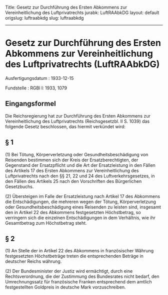 Title: Gesetz zur Durchführung des Ersten Abkommens zur Vereinheitlichung des Luftprivatrechts
jurabk: LuftRAAbkDG
layout: default
origslug: luftraabkdg
slug: luftraabkdg

---

# Gesetz zur Durchführung des Ersten Abkommens zur Vereinheitlichung des Luftprivatrechts (LuftRAAbkDG)

Ausfertigungsdatum
:   1933-12-15

Fundstelle
:   RGBl I: 1933, 1079



## Eingangsformel

Die Reichsregierung hat zur Durchführung des Ersten Abkommens zur
Vereinheitlichung des Luftprivatrechts (Reichsgesetzbl. II S. 1039)
das folgende Gesetz beschlossen, das hiermit verkündet wird:


## § 1

(1) Bei Tötung, Körperverletzung oder Gesundheitsbeschädigung von
Reisenden bestimmen sich der Kreis der Ersatzberechtigten, der
Gegenstand der Ersatzpflicht und die Art der Ersatzleistung in den
Fällen des Artikels 17 des Ersten Abkommens zur Vereinheitlichung des
Luftprivatrechts nach den
§§ 21, 22 und 24              des Luftverkehrsgesetzes, in den Fällen
des Artikels 25 nach den Vorschriften des Bürgerlichen Gesetzbuchs.

(2) Übersteigen im Falle der Ersatzleistung nach Artikel 17 des
Abkommens die Entschädigungen, die mehreren wegen der Tötung,
Körperverletzung oder Gesundheitsbeschädigung eines Reisenden zu
leisten sind, insgesamt den in Artikel 22 des Abkommens festgesetzten
Höchstbetrag, so verringern sich die einzelnen Entschädigungen in dem
Verhältnis, wie ihr Gesamtbetrag zum Höchstbetrag steht.


## § 2

(1) An Stelle der in Artikel 22 des Abkommens in französischer Währung
festgesetzten Höchstbeträge treten die entsprechenden Beträge in
deutscher
Reichs             währung.

(2) Der Bundesminister der Justiz wird ermächtigt, durch eine
Rechtsverordnung, die der Zustimmung des Bundesrates nicht bedarf, den
Umrechnungssatz für französische Franken entsprechend dem amtlich
festgestellten Goldpreis in deutsche Mark vorzuschreiben.

